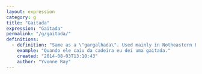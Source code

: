 ```yaml
---
layout: expression
category: g
title: "Gaitada"
expression: "Gaitada"
permalink: "/g/gaitada/"
definitions:
  - definition: "Same as a \"gargalhada\". Used mainly in Notheastern Brazil"
    example: "Quando ele caiu da cadeira eu dei uma gaitada."
    created: "2014-08-03T13:10:43"
    author: "Yvonne Ray"
---
```


